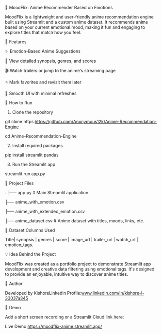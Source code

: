 🌟 MoodFlix: Anime Recommender Based on Emotions

MoodFlix is a lightweight and user-friendly anime recommendation engine built using Streamlit and a custom anime dataset. It recommends anime based on your current emotional mood, making it fun and engaging to explore titles that match how you feel.

🌈 Features

✨ Emotion-Based Anime Suggestions

💌 View detailed synopsis, genres, and scores

🎬 Watch trailers or jump to the anime's streaming page

⭐ Mark favorites and revisit them later

🌚 Smooth UI with minimal refreshes

🚀 How to Run

1. Clone the repository

git clone https:https://github.com/Anonymous12k/Anime-Recommendation-Engine

cd Anime-Recommendation-Engine

2. Install required packages

pip install streamlit pandas

3. Run the Streamlit app

streamlit run app.py

🔹 Project Files

.
├── app.py  # Main Streamlit application

├── anime_with_emotion.csv

├── anime_with_extended_emotion.csv

├── anime_dataset.csv     # Anime dataset with titles, moods, links, etc.

📅 Dataset Columns Used

Title| synopsis | genres | score | image_url | trailer_url | watch_url | emotion_tags.

💡 Idea Behind the Project

MoodFlix was created as a portfolio project to demonstrate Streamlit app development and creative data filtering using emotional tags. It's designed to provide an enjoyable, intuitive way to discover anime titles.

👤 Author

Developed by KishoreLinkedIn Profile:www.linkedin.com/in/kishore-l-33037a345


📲 Demo

Add a short screen recording or a Streamlit Cloud link here:

Live Demo:https://moodflix-anime.streamlit.app/
